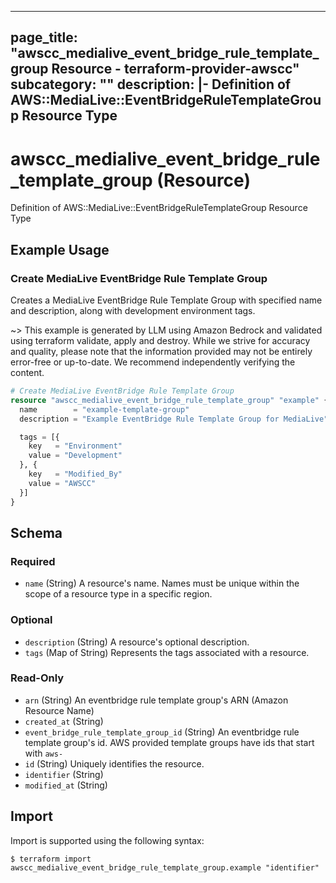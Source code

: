 
---
page_title: "awscc_medialive_event_bridge_rule_template_group Resource - terraform-provider-awscc"
subcategory: ""
description: |-
  Definition of AWS::MediaLive::EventBridgeRuleTemplateGroup Resource Type
---

# awscc_medialive_event_bridge_rule_template_group (Resource)

Definition of AWS::MediaLive::EventBridgeRuleTemplateGroup Resource Type

## Example Usage

### Create MediaLive EventBridge Rule Template Group

Creates a MediaLive EventBridge Rule Template Group with specified name and description, along with development environment tags.

~> This example is generated by LLM using Amazon Bedrock and validated using terraform validate, apply and destroy. While we strive for accuracy and quality, please note that the information provided may not be entirely error-free or up-to-date. We recommend independently verifying the content.

```terraform
# Create MediaLive EventBridge Rule Template Group
resource "awscc_medialive_event_bridge_rule_template_group" "example" {
  name        = "example-template-group"
  description = "Example EventBridge Rule Template Group for MediaLive"

  tags = [{
    key   = "Environment"
    value = "Development"
  }, {
    key   = "Modified_By"
    value = "AWSCC"
  }]
}
```

<!-- schema generated by tfplugindocs -->
## Schema

### Required

- `name` (String) A resource's name. Names must be unique within the scope of a resource type in a specific region.

### Optional

- `description` (String) A resource's optional description.
- `tags` (Map of String) Represents the tags associated with a resource.

### Read-Only

- `arn` (String) An eventbridge rule template group's ARN (Amazon Resource Name)
- `created_at` (String)
- `event_bridge_rule_template_group_id` (String) An eventbridge rule template group's id. AWS provided template groups have ids that start with `aws-`
- `id` (String) Uniquely identifies the resource.
- `identifier` (String)
- `modified_at` (String)

## Import

Import is supported using the following syntax:

```shell
$ terraform import awscc_medialive_event_bridge_rule_template_group.example "identifier"
```
